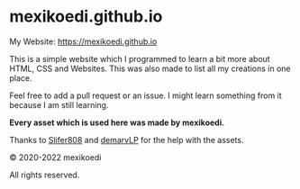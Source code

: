 # mexikoedi.github.io

My Website: https://mexikoedi.github.io

This is a simple website which I programmed to learn a bit more about HTML, CSS and Websites. This was also made to list all my creations in one place.


Feel free to add a pull request or an issue. I might learn something from it because I am still learning.  
  

**Every asset which is used here was made by mexikoedi.**

Thanks to [Slifer808](https://steamcommunity.com/profiles/76561198347469960) and [demarvLP](https://steamcommunity.com/profiles/76561198918850698) for the help with the assets.

© 2020-2022 mexikoedi

All rights reserved.
